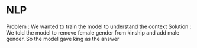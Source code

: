 # NLP
Problem : We wanted to train the model to understand the context
Solution : We told the model to remove female gender from kinship and add male gender. So the model gave king as the answer
